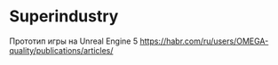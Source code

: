 # Superindustry
Прототип игры на Unreal Engine 5
https://habr.com/ru/users/OMEGA-quality/publications/articles/
